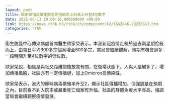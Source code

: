 ```yaml
---
layout: post
title: 歐家榮指疫情走勢近期拾級而上料或上升至4位數字
date: 2022-06-13 19:08:16.000000000 +08:00
link: https://news.rthk.hk/rthk/ch/component/k2/1652846-20220613.htm
categories: rthk
---
```


衞生防護中心傳染病處首席醫生歐家榮表示，本港新冠疫情走勢於過去兩星期拾級而上，由每日平均300多宗個案增至800多宗，當局會繼續觀察，預期有機會過多一段時間升至4位數字的低位數。

歐家榮說，相信是與社交距離措施放寬有關，在復常狀態下，人與人接觸多了，增加傳播風險，社區亦有一定傳播鏈，加上Omicron高傳染性。

歐家榮表示，港大的即時病毒繁殖率升至2，顯示社區傳播增加，但強調是在預期之內，目前看不到入院率或嚴重死亡個案有升幅，社區的群體免疫水平亦高，強調當局會繼續觀察疫情發展。
